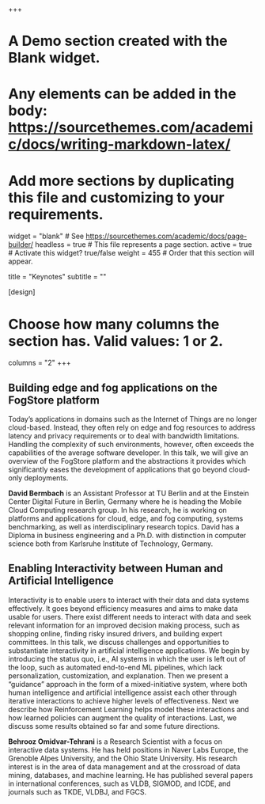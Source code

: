 +++
# A Demo section created with the Blank widget.
# Any elements can be added in the body: https://sourcethemes.com/academic/docs/writing-markdown-latex/
# Add more sections by duplicating this file and customizing to your requirements.

widget = "blank"  # See https://sourcethemes.com/academic/docs/page-builder/
headless = true  # This file represents a page section.
active = true  # Activate this widget? true/false
weight = 455  # Order that this section will appear.

title = "Keynotes"
subtitle = ""

[design]
  # Choose how many columns the section has. Valid values: 1 or 2.
  columns = "2"
+++

## Building edge and fog applications on the FogStore platform

Today’s applications in domains such as the Internet of Things are no longer cloud-based. Instead, they often rely on edge and fog resources to address latency and privacy requirements or to deal with bandwidth limitations. Handling the complexity of such environments, however, often exceeds the capabilities of the average software developer. In this talk, we will give an overview of the FogStore platform and the abstractions it provides which significantly eases the development of applications that go beyond cloud-only deployments.


**David Bermbach** is an Assistant Professor at TU Berlin and at the Einstein Center Digital Future in Berlin, Germany where he is heading the Mobile Cloud Computing research group. In his research, he is working on platforms and applications for cloud, edge, and fog computing, systems benchmarking, as well as interdisciplinary research topics. David has a Diploma in business engineering and a Ph.D. with distinction in computer science both from Karlsruhe Institute of Technology, Germany.

 ## Enabling Interactivity between Human and Artificial Intelligence

 Interactivity is to enable users to interact with their data and data systems effectively. It goes beyond efficiency measures and aims to make data usable for users. There exist different needs to interact with data and seek relevant information for an improved decision making process, such as shopping online, finding risky insured drivers, and building expert committees. In this talk, we discuss challenges and opportunities to substantiate interactivity in artificial intelligence applications. We begin by introducing the status quo, i.e., AI systems in which the user is left out of the loop, such as automated end-to-end ML pipelines, which lack personalization, customization, and explanation. Then we present a “guidance” approach in the form of a mixed-initiative system, where both human intelligence and artificial intelligence assist each other through iterative interactions to achieve higher levels of effectiveness. Next we describe how Reinforcement Learning helps model these interactions and how learned policies can augment the quality of interactions. Last, we discuss some results obtained so far and some future directions.


**Behrooz Omidvar-Tehrani**  is a Research Scientist with a focus on interactive data systems. He has held positions in Naver Labs Europe, the Grenoble Alpes University, and the Ohio State University. His research interest is in the area of data management and at the crossroad of data mining, databases, and machine learning. He has published several papers in international conferences, such as VLDB, SIGMOD, and ICDE, and journals such as TKDE, VLDBJ, and FGCS.

